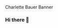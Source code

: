  Charlette Bauer Banner

### Hi there 👋

<!--
**Charlettebauer/Charlettebauer** is a ✨ _special_ ✨ repository because its `README.md` (this file) appears on your GitHub profile.

👩‍💻 My name is Charlette Bauer and I am a full-stack software engineer with a focus on front-end applications. I am looking for a position where I can combine the creativity I developed as an artist, the critical thinking I expanded as a registered nurse and the years of problem-solving I utilized as a top level manager.
📚 When I am not coding (which isn't very often), I love to read historical fiction. The funny thing is, I can't leave it at that, I have to research the information in the book to see if it is really historically accurate! 
📜 I am a life-long learner and enjoy working and learning from others!
❤️ My desire has always been trying to figure out ways to help people. I've decided it doesn't always have to be a grand gesture but consistent small acts of kindness matter just as much! 
🌼 I would love to hear from you! Reach out to me on .

:	💻  Here are a few tools I like to code with ☕



-->
